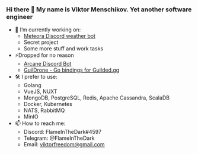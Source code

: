 ### Hi there 👋 My name is Viktor Menschikov. Yet another software engineer

<!--
**FlameInTheDark/FlameInTheDark** is a ✨ _special_ ✨ repository because its `README.md` (this file) appears on your GitHub profile.

Here are some ideas to get you started:

- 🔭 I’m currently working on ...
- 🌱 I’m currently learning ...
- 👯 I’m looking to collaborate on ...
- 🤔 I’m looking for help with ...
- 💬 Ask me about ...
- 📫 How to reach me: ...
- 😄 Pronouns: ...
- ⚡ Fun fact: ...
-->
- 🔭 I’m currently working on:
  - [Meteora Discord weather bot](https://github.com/FlameInTheDark/weatherbot)
  - Secret project
  - Some more stuff and work tasks
- ⚡Dropped for no reason
  - [Arcane Discord Bot](https://github.com/FlameInTheDark/rebot)
  - [GuilDrone - Go bindings for Guilded.gg](https://github.com/FlameInTheDark/guildrone)
- 🛠 I prefer to use:
  - Golang
  - VueJS, NUXT
  - MongoDB, PostgreSQL, Redis, Apache Cassandra, ScalaDB
  - Docker, Kubernetes
  - NATS, RabbitMQ
  - MinIO
- 📫 How to reach me:
  - Discord: FlameInTheDark#4597
  - Telegram: @FlameInTheDark
  - Email: viktorfreedom@gmail.com
